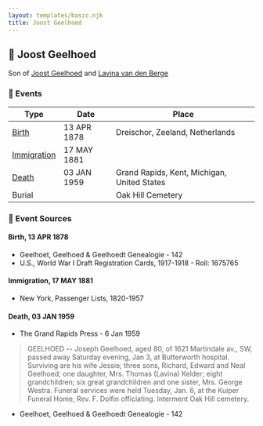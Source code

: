 ```yaml
---
layout: templates/basic.njk
title: Joost Geelhoed
---
```

## 🔵 Joost Geelhoed

Son of [Joost Geelhoed](/people/7/73673934) and [Lavina van den Berge](/people/7/71558365)

### 📆 Events

Type | Date | Place
------ | ------ | ------
[Birth](#event-faf28372-8bf1-4413-bacf-d9867ed66c2b) | 13 APR 1878 | Dreischor, Zeeland, Netherlands
[Immigration](#event-ee47f181-6542-41e0-ad28-d02ee3673f74) | 17 MAY 1881 |
[Death](#event-c9092520-dd0a-45fb-9fe0-4deae6f5cbc0) | 03 JAN 1959 | Grand Rapids, Kent, Michigan, United States
Burial |  | Oak Hill Cemetery

### 📰 Event Sources

#### <a id="event-faf28372-8bf1-4413-bacf-d9867ed66c2b"></a> Birth, 13 APR 1878
* Geelhoet, Geelhoed & Geelhoedt Genealogie  - 142
* U.S., World War I Draft Registration Cards, 1917-1918  - Roll: 1675765

#### <a id="event-ee47f181-6542-41e0-ad28-d02ee3673f74"></a> Immigration, 17 MAY 1881
* New York, Passenger Lists, 1820-1957

#### <a id="event-c9092520-dd0a-45fb-9fe0-4deae6f5cbc0"></a> Death, 03 JAN 1959
* The Grand Rapids Press  - 6 Jan 1959
>   
  > GEELHOED -- Joseph Geelhoed, aged 80, of 1621 Martindale av., SW, passed away Saturday evening, Jan 3, at Butterworth hospital. Surviving are his wife Jessie; three sons, Richard, Edward and Neal Geelhoed; one daughter, Mrs. Thomas (Lavina) Kelder; eight grandchildren; six great grandchildren and one sister, Mrs. George Westra. Funeral services were held Tuesday, Jan. 6, at the Kuiper Funeral Home, Rev. F. Dolfin officiating. Interment Oak Hill cemetery.
* Geelhoet, Geelhoed & Geelhoedt Genealogie  - 142
